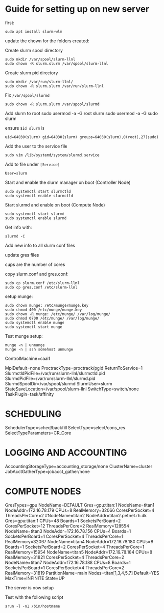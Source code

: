 # Guide for setting up on new server

first:

    sudo apt install slurm-wlm


update the chown for the folders created:

Create slurm spool directory

    sudo mkdir /var/spool/slurm-llnl
    sudo chown -R slurm.slurm /var/spool/slurm-llnl

Create slurm pid directory
    
    sudo mkdir /var/run/slurm-llnl/
    sudo chown -R slurm.slurm /var/run/slurm-llnl

Fix `/var/spool/slurmd`

    sudo chown -R slurm.slurm /var/spool/slurmd

Add slurm to root
    sudo usermod -a -G root slurm
    sudo usermod -a -G sudo slurm

ensure `$id slurm` is

    uid=64030(slurm) gid=64030(slurm) groups=64030(slurm),0(root),27(sudo)

Add the user to the service file

    sudo vim /lib/systemd/system/slurmd.service

Add to file under `[Service]`

    User=slurm


Start and enable the slurm manager on boot (Controller Node)
    
    sudo systemctl start slurmctld
    sudo systemctl enable slurmctld

Start slurmd and enable on boot (Compute Node)
    
    sudo systemctl start slurmd
    sudo systemctl enable slurmd

Get info with:
    
    slurmd -C

Add new info to all slurm conf files

update gres files

cups are the number of cores

copy slurm.conf and gres.conf:

    sudo cp slurm.conf /etc/slurm-llnl
    sudo cp gres.conf /etc/slurm-llnl

setup munge:

    sudo chown munge: /etc/munge/munge.key
    sudo chmod 400 /etc/munge/munge.key
    sudo chown -R munge: /etc/munge/ /var/log/munge/
    sudo chmod 0700 /etc/munge/ /var/log/munge/
    sudo systemctl enable munge
    sudo systemctl start munge

Test munge setup:

    munge -n | unmunge
    munge -n | ssh somehost unmunge
ControlMachine=caai1

MpiDefault=none
ProctrackType=proctrack/pgid
ReturnToService=1
SlurmctldPidFile=/var/run/slurm-llnl/slurmctld.pid
SlurmdPidFile=/var/run/slurm-llnl/slurmd.pid
SlurmdSpoolDir=/var/spool/slurmd
SlurmUser=slurm
StateSaveLocation=/var/spool/slurm-llnl
SwitchType=switch/none
TaskPlugin=task/affinity

# SCHEDULING
SchedulerType=sched/backfill
SelectType=select/cons_res
SelectTypeParameters=CR_Core

# LOGGING AND ACCOUNTING
AccountingStorageType=accounting_storage/none
ClusterName=cluster
JobAcctGatherType=jobacct_gather/none

# COMPUTE NODES
GresTypes=gpu
NodeName=DEFAULT Gres=gpu:titan:1
NodeName=titan1 NodeAddr=172.16.78.179 CPUs=8 RealMemory=32066 CoresPerSocket=4 ThreadsPerCore=2
#NodeName=titan2 NodeAddr=titan2.petnet.rh.dk Gres=gpu:titan:1 CPUs=48 Boards=1 SocketsPerBoard=2 CoresPerSocket=12 ThreadsPerCore=2 RealMemory=128554
NodeName=titan3 NodeAddr=172.16.78.156 CPUs=4 Boards=1 SocketsPerBoard=1 CoresPerSocket=4 ThreadsPerCore=1 RealMemory=32067
NodeName=titan4 NodeAddr=172.16.78.180 CPUs=8 Boards=1 SocketsPerBoard=2 CoresPerSocket=4 ThreadsPerCore=1 RealMemory=15954
NodeName=titan5 NodeAddr=172.16.78.184 CPUs=8 RealMemory=31821 CoresPerSocket=4 ThreadsPerCore=2
NodeName=titan7 NodeAddr=172.16.78.188 CPUs=8 Boards=1 SocketsPerBoard=1 CoresPerSocket=4 ThreadsPerCore=2 RealMemory=31819
PartitionName=main Nodes=titan[1,3,4,5,7] Default=YES MaxTime=INFINITE State=UP

The server is now setup

Test with the following script

    srun -l -n1 /bin/hostname